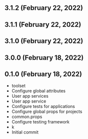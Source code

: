 ## 3.1.2 (February 22, 2022)


## 3.1.1 (February 22, 2022)


## 3.1.0 (February 22, 2022)


## 3.0.0 (February 18, 2022)


## 0.1.0 (February 18, 2022)
  - toolset
  - Configure global attributes
  - User app services
  - User app service
  - Configure tests for applications
  - Configure global props for projects
  - common.props
  - Configure testing framework
  - k
  - Initial commit

